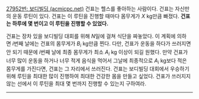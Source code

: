 [27952번: 보디빌딩 (acmicpc.net)](https://www.acmicpc.net/problem/27952)
건표는 헬스를 좋아하는 사람이다. 건표는 자신만의 운동 루틴이 있다. 건표는 이 루틴을 진행할 때마다 몸무게가 $X$ kg만큼 빠졌다. **건표는 하루에 몇 번이고 이 루틴을 진행할 수 있었다.**

건표는 장차 있을 보디빌딩 대회를 위해 $N$일에 걸쳐 식단을 짜놓았다. 이 계획에 의하면 $i$번째 날에는 건표의 몸무게가 $B_i$ kg만큼 찐다. 다만, 건표가 운동을 하다가 쓰러지면 안 되기 때문에 $i$번째 날에 최종 몸무게가 최소 $A_i$ kg 이상이 되길 원했다. 만약 건표가 너무 많이 운동을 하거나 너무 적게 음식을 먹어서 그날에 최종적으로 $A_i$ kg보다 적은 몸무게를 가진다면, 건표는 그 자리에서 쓰러진다. 건표는 보디빌딩 대회에서 우승하기 위해 루틴을 최대한 많이 진행하여 최대한 건강한 몸을 만들고 싶었다. 건표가 쓰러지지 않는 선에서 이 루틴을 최대 몇 번까지 진행할 수 있는지 구하여라.

--------------------------------------
